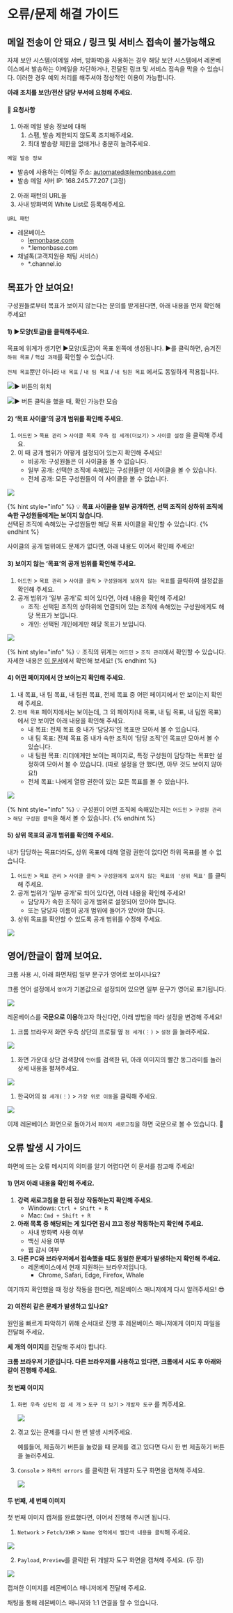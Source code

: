 # 오류/문제 해결 가이드

## 메일 전송이 안 돼요 / 링크 및 서비스 접속이 불가능해요 <a href="#unable-to-connect" id="unable-to-connect"></a>

자체 보안 시스템(이메일 서버, 방화벽)을 사용하는 경우 해당 보안 시스템에서 레몬베이스에서 발송하는 이메일을 차단하거나, 전달된 링크 및 서비스 접속을 막을 수 있습니다. 이러한 경우 예외 처리를 해주셔야 정상적인 이용이 가능합니다.

**아래 조치를 보안/전산 담당 부서에 요청해 주세요.**

#### 🙏 **요청사항**

1. 아래 메일 발송 정보에 대해
   1. 스팸, 발송 제한되지 않도록 조치해주세요.
   2. 최대 발송량 제한을 없애거나 충분히 늘려주세요.

`메일 발송 정보`

* 발송에 사용하는 이메일 주소: [automated@lemonbase.com](mailto:automated@lemonbase.com)
* 발송 메일 서버 IP: 168.245.77.207 (고정)

2. 아래 패턴의 URL을
3. 사내 방화벽의 White List로 등록해주세요.

`URL 패턴`

* 레몬베이스
  * [lemonbase.com](http://lemonbase.com)
  * \*.lemonbase.com
* 채널톡(고객지원용 채팅 서비스)
  * \*.channel.io





## 목표가 안 보여요! <a href="#goal-visibility-setting" id="goal-visibility-setting"></a>

구성원들로부터 목표가 보이지 않는다는 문의를 받게된다면, 아래 내용을 먼저 확인해 주세요!

#### 1) ►모양(토글)을 클릭해주세요.

목표에 위계가 생기면 ►모양(토글)이 목표 왼쪽에 생성됩니다. ►를 클릭하면, 숨겨진 `하위 목표` / `핵심 과제`를 확인할 수 있습니다.

`전체 목표`뿐만 아니라 `내 목표` / `내 팀 목표` / `내 팀원 목표` 에서도 동일하게 적용됩니다.

![► 버튼의 위치](<../.gitbook/assets/Untitled (9) (1).png>)

![► 버튼 클릭을 했을 때, 확인 가능한 모습](<../.gitbook/assets/Untitled (10) (1).png>)

#### 2) ‘목표 사이클’의 공개 범위를 확인해 주세요.

1. `어드민` > `목표 관리` > `사이클 목록 우측 점 세개(더보기)` > `사이클 설정` 을 클릭해 주세요.
2. 이 때 공개 범위가 어떻게 설정되어 있는지 확인해 주세요!
   * 비공개: 구성원들은 이 사이클을 볼 수 없습니다.
   * 일부 공개: 선택한 조직에 속해있는 구성원들만 이 사이클을 볼 수 있습니다.
   * 전체 공개: 모든 구성원들이 이 사이클을 볼 수 없습니다.

![](<../.gitbook/assets/Untitled (11) (1).png>)

{% hint style="info" %}
💡 **목표 사이클을 일부 공개하면, 선택 조직의 상하위 조직에 속한 구성원들에게는 보이지 않습니다.** \
선택된 조직에 속해있는 구성원들만 해당 목표 사이클을 확인할 수 있습니다.
{% endhint %}

사이클의 공개 범위에도 문제가 없다면, 아래 내용도 이어서 확인해 주세요!

#### 3) 보이지 않는 ‘목표’의 공개 범위를 확인해 주세요.

1. `어드민` > `목표 관리` > `사이클 클릭` > `구성원에게 보이지 않는 목표`를 클릭하여 설정값을 확인해 주세요.
2. 공개 범위가 ‘일부 공개'로 되어 있다면, 아래 내용을 확인해 주세요!
   * 조직: 선택된 조직의 상하위에 연결되어 있는 조직에 속해있는 구성원에게도 해당 목표가 보입니다.
   * 개인: 선택된 개인에게만 해당 목표가 보입니다.

![](<../.gitbook/assets/Untitled (12) (3).png>)

{% hint style="info" %}
💡 조직의 위계는 `어드민` > `조직 관리`에서 확인할 수 있습니다. \
자세한 내용은 [이 문서](https://help.lemonbase.com/ab5c1aa8-0580-48b4-a651-68e221fe5908)에서 확인해 보세요!
{% endhint %}

#### 4) 어떤 페이지에서 안 보이는지 확인해 주세요.

1. 내 목표, 내 팀 목표, 내 팀원 목표, 전체 목표 중 어떤 페이지에서 안 보이는지 확인해 주세요.
2. `전체 목표` 페이지에서는 보이는데, 그 외 페이지(내 목표, 내 팀 목표, 내 팀원 목표)에서 안 보이면 아래 내용을 확인해 주세요.
   * 내 목표: 전체 목표 중 내가 ‘담당자'인 목표만 모아서 볼 수 있습니다.
   * 내 팀 목표: 전체 목표 중 내가 속한 조직이 ‘담당 조직'인 목표만 모아서 볼 수 있습니다.
   * 내 팀원 목표: 리더에게만 보이는 페이지로, 특정 구성원이 담당하는 목표만 설정하여 모아서 볼 수 있습니다. (따로 설정을 안 했다면, 아무 것도 보이지 않아요!)
   * 전체 목표: 나에게 열람 권한이 있는 모든 목표를 볼 수 있습니다.

![](<../.gitbook/assets/Untitled (13) (4).png>)

{% hint style="info" %}
💡 구성원이 어떤 조직에 속해있는지는 `어드민` > `구성원 관리` > `해당 구성원 클릭`을 해서 볼 수 있습니다.
{% endhint %}

#### 5) 상위 목표의 공개 범위를 확인해 주세요.

내가 담당하는 목표더라도, 상위 목표에 대해 열람 권한이 없다면 하위 목표를 볼 수 없습니다.

1. `어드민` > `목표 관리` > `사이클 클릭` > `구성원에게 보이지 않는 목표의 '상위 목표'` 를 클릭해 주세요.
2. 공개 범위가 ‘일부 공개'로 되어 있다면, 아래 내용을 확인해 주세요!
   * 담당자가 속한 조직이 공개 범위로 설정되어 있어야 합니다.
   * 또는 담당자 이름이 공개 범위에 들어가 있어야 합니다.
3. 상위 목표를 확인할 수 있도록 공개 범위를 수정해 주세요.

![](<../.gitbook/assets/Untitled (14) (3).png>)



## 영어/한글이 함께 보여요. <a href="#mixed-language-korean-and-english" id="mixed-language-korean-and-english"></a>

크롬 사용 시, 아래 화면처럼 일부 문구가 영어로 보이시나요?

크롬 언어 설정에서 `영어`가 기본값으로 설정되어 있으면 일부 문구가 영어로 표기됩니다.

![](<../.gitbook/assets/Untitled (15) (3).png>)

레몬베이스를 **국문으로 이용**하고자 하신다면, 아래 방법을 따라 설정을 변경해 주세요!

1. 크롬 브라우저 화면 우측 상단의 프로필 옆 `점 세개(⋮)` > `설정` 을 눌러주세요.

![](<../.gitbook/assets/Untitled (16) (2).png>)

1. 화면 가운데 상단 검색창에 `언어`를 검색한 뒤, 아래 이미지의 빨간 동그라미를 눌러 상세 내용을 펼쳐주세요.

![](<../.gitbook/assets/Untitled (17) (1).png>)

1. 한국어의 `점 세개(⋮)` > `가장 위로 이동`을 클릭해 주세요.

![](<../.gitbook/assets/Untitled (18) (1).png>)

이제 레몬베이스 화면으로 돌아가서 `페이지 새로고침`을 하면 국문으로 볼 수 있습니다. 🙂

####

## 오류 발생 시 가이드 <a href="#tips-for-error-notification" id="tips-for-error-notification"></a>

화면에 뜨는 오류 메시지의 의미를 알기 어렵다면 이 문서를 참고해 주세요!

#### 1) 먼저 아래 내용을 확인해 주세요.

1. **강력 새로고침을 한 뒤 정상 작동하는지 확인해 주세요.**
   * Windows: `Ctrl + Shift + R`
   * Mac: `Cmd + Shift + R`
2. **아래 목록 중 해당되는 게 있다면 잠시 끄고 정상 작동하는지 확인해 주세요.**
   * 사내 방화벽 사용 여부
   * 백신 사용 여부
   * 웹 감시 여부
3. **다른 PC와 브라우저에서 접속했을 때도 동일한 문제가 발생하는지 확인해 주세요.**
   * 레몬베이스에서 현재 지원하는 브라우저입니다.
     * Chrome, Safari, Edge, Firefox, Whale

여기까지 확인했을 때 정상 작동을 한다면, 레몬베이스 매니저에게 다시 알려주세요! 😎



#### 2) 여전히 같은 문제가 발생하고 있나요?

원인을 빠르게 파악하기 위해 순서대로 진행 후 레몬베이스 매니저에게 이미지 파일을 전달해 주세요.

**세 개의 이미지**를 전달해 주셔야 합니다.

**크롬 브라우저 기준입니다. 다른 브라우저를 사용하고 있다면, 크롬에서 시도 후 아래와 같이 진행해 주세요.**

#### 첫 번째 이미지

1.  `화면 우측 상단의 점 세 개` > `도구 더 보기` > `개발자 도구` 를 켜주세요.

    ![](<../.gitbook/assets/Untitled (19) (2).png>)
2.  겪고 있는 문제를 다시 한 번 발생 시켜주세요.

    예를들어, 제출하기 버튼을 눌렀을 때 문제를 겪고 있다면 다시 한 번 제출하기 버튼을 눌러주세요.
3.  `Console` > `좌측의 errors` 를 클릭한 뒤 개발자 도구 화면을 캡쳐해 주세요.

    ![](<../.gitbook/assets/Untitled (20) (4).png>)

#### 두 번째, 세 번째 이미지

첫 번째 이미지 캡쳐를 완료했다면, 이어서 진행해 주시면 됩니다.

1. `Network` > `Fetch/XHR` > `Name 영역에서 빨간색 내용을 클릭`해 주세요.

![](<../.gitbook/assets/Untitled (21) (1).png>)

2. `Payload`, `Preview`를 클릭한 뒤 개발자 도구 화면을 캡쳐해 주세요. (두 장)

![](<../.gitbook/assets/Untitled (22) (1).png>)

캡쳐한 이미지를 레몬베이스 매니저에게 전달해 주세요.

채팅을 통해 레몬베이스 매니저와 1:1 연결을 할 수 있습니다.
